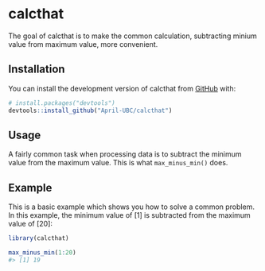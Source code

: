 
<!-- README.md is generated from README.Rmd. Please edit that file -->

# calcthat

<!-- badges: start -->
<!-- badges: end -->

The goal of calcthat is to make the common calculation, subtracting
minium value from maximum value, more convenient.

## Installation

You can install the development version of calcthat from
[GitHub](https://github.com/) with:

``` r
# install.packages("devtools")
devtools::install_github("April-UBC/calcthat")
```

## Usage

A fairly common task when processing data is to subtract the minimum
value from the maximum value. This is what `max_minus_min()` does.

## Example

This is a basic example which shows you how to solve a common problem.
In this example, the minimum value of \[1\] is subtracted from the
maximum value of \[20\]:

``` r
library(calcthat)

max_minus_min(1:20)
#> [1] 19
```
